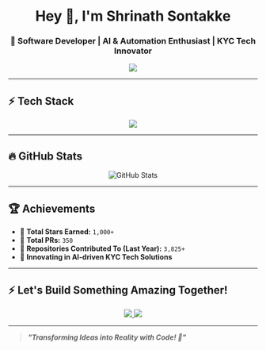 <h1 align="center">Hey 👋, I'm Shrinath Sontakke</h1>
<h3 align="center">🚀 Software Developer | AI & Automation Enthusiast | KYC Tech Innovator</h3>

<p align="center">
  <img src="https://readme-typing-svg.herokuapp.com?font=Fira+Code&weight=600&size=24&pause=1000&color=F70C0C&center=true&vCenter=true&width=750&lines=Welcome+to+my+GitHub+Profile!;Building+Scalable+AI-Driven+Applications;Innovation+%7C+Automation+%7C+Data-Driven+Development" />
</p>

---

## ⚡ **Tech Stack**
<p align="center">
  <img src="https://skillicons.dev/icons?i=python,java,javascript,cpp,r,react,angular,nodejs,fastapi,mongodb,mysql,postgres,aws,gcp,azure,tensorflow,scikit,git,docker,postman,vscode" />
</p>

---

## 🔥 **GitHub Stats**
<p align="center">
  <img src="https://github-readme-stats.vercel.app/api?username=ShrinathSontakke&show_icons=true&theme=radical&hide_border=false&include_all_commits=true&count_private=true" alt="GitHub Stats">
</p>

---

## 🏆 **Achievements**
- 🏅 **Total Stars Earned:** `1,000+`
- 🔄 **Total PRs:** `350`
- 📌 **Repositories Contributed To (Last Year):** `3,825+`
- 🚀 **Innovating in AI-driven KYC Tech Solutions**

---

## ⚡ **Let's Build Something Amazing Together!**
<p align="center">
  <a href="https://linkedin.com/in/shrinath-sontakke">
    <img src="https://img.shields.io/badge/LinkedIn-%230077B5.svg?style=for-the-badge&logo=linkedin&logoColor=white">
  </a>
  <a href="mailto:shrisontakke88@gmail.com">
    <img src="https://img.shields.io/badge/Email-%23D14836.svg?style=for-the-badge&logo=gmail&logoColor=white">
  </a>
</p>

---

> **_"Transforming Ideas into Reality with Code! 🚀"_**  
